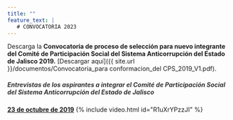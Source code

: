 ```yaml
---
title: ""
feature_text: |
   # CONVOCATORIA 2023
---
```


Descarga la **Convocatoria de proceso de selección para nuevo integrante del Comité de Participación Social del Sistema Anticorrupción del Estado de Jalisco 2019.** [Descargar aquí]({{ site.url }}/documentos/Convocatoria_para conformacion_del CPS_2019_V1.pdf).

<p></p>
<p></p>
<p></p>

<h5 style="color: #333333;">Entrevistas de los aspirantes a integrar el Comité de Participación Social del Sistema Anticorrupción del Estado de Jalisco</h5>

<p></p>


<a href="https://www.youtube.com/watch?v=R1uXrYPzzJI"><span class="specialunderline2" style="line-height: 1rem;"> <b>23 de octubre de 2019</b></span></a>
{% include video.html id="R1uXrYPzzJI" %}

<p></p>
<p></p>
